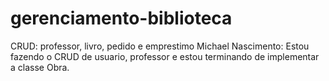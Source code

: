 # gerenciamento-biblioteca

CRUD: professor, livro, pedido e emprestimo
Michael Nascimento: Estou fazendo o CRUD de usuario, professor e estou terminando de implementar a classe Obra.
